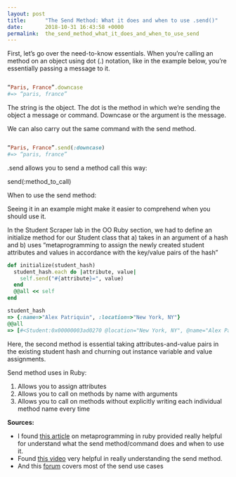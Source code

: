 ```yaml
---
layout: post
title:      "The Send Method: What it does and when to use .send()"
date:       2018-10-31 16:43:58 +0000
permalink:  the_send_method_what_it_does_and_when_to_use_send
---
```



First, let’s go over the need-to-know essentials. When you’re calling an method on an object using dot (.) notation, like in the example below, you’re essentially passing a message to it. 

```ruby 

“Paris, France”.downcase 
#=> “paris, france”

```

The string is the object.
The dot is the method in which we’re sending the object a message or command.
Downcase or the argument is the message. 

We can also carry out the same command with the send method. 

```ruby

“Paris, France”.send(:downcase)
#=> “paris, france”

```

.send allows you to send a method call this way: 

send(:method_to_call)

When to use the send method:

Seeing it in an example might make it easier to comprehend when you should use it. 

In the Student Scraper lab in the OO Ruby section, we had to define an initialize method for our Student class that a) takes in an argument of a hash and b) uses “metaprogramming to assign the newly created student attributes and values in accordance with the key/value pairs of the hash”

``` ruby
def initialize(student_hash)
  student_hash.each do |attribute, value|
    self.send("#{attribute}=", value)
  end
  @@all << self
end

student_hash
=> {:name=>"Alex Patriquin", :location=>"New York, NY"}
@@all
=> [#<Student:0x00000003ad0270 @location="New York, NY", @name="Alex Patriquin">]
```

Here, the second method is essential taking attributes-and-value pairs in the existing student hash and churning out instance variable and value assignments. 

Send method uses in Ruby:
1. Allows you to assign attributes 
2. Allows you to call on methods by name with arguments
3. Allows you to call on methods without explicitly writing each individual method name every time 


**Sources:**
* I found [this article](https://blog.codeship.com/metaprogramming-in-ruby) on metaprogramming in ruby provided really helpful for understand what the send method/command does and when to use it. 
* Found [this video](https://www.youtube.com/watch?v=kNpcaaL_dZA) very helpful in really understanding the send method. 
* And this [forum](https://stackoverflow.com/questions/3337285/what-does-send-do-in-ruby) covers most of the send use cases


